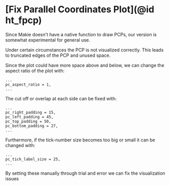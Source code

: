 # [Fix Parallel Coordinates Plot](@id ht_fpcp)

Since Makie doesn't have a native function to draw PCPs, our version is somewhat experimental for general use.

Under certain circumstances the PCP is not visualized correctly.
This leads to truncated edges of the PCP and unused space.


Since the plot could have more space above and below, we can change the aspect ratio of the plot with:
```
...
pc_aspect_ratio = 1,
...
```

The cut off or overlap at each side can be fixed with:
```
...
pc_right_padding = 15,
pc_left_padding = 45,
pc_top_padding = 50,
pc_bottom_padding = 27,
...
```

Furthermore, if the tick-number size becomes too big or small it can be changed with:
```
...
pc_tick_label_size = 25,
...
```

By setting these manually through trial and error we can fix the visualization issues
